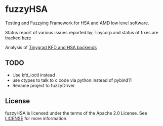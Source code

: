 # fuzzyHSA

Testing and Fuzzying Framework for HSA and AMD low level software. 

Status report of various issues reported by Tinycorp and status of fixes are tracked [here](https://github.com/nod-ai/fuzzyHSA/wiki/Tinygrad-AMD-Linux-Driver-Crash---Hang-tracker-and-updates) 

Analysis of [Tinygrad KFD and HSA backends](https://gist.github.com/fxkamd/ffd02d66a2863e444ec208ea4f3adc48) 

## TODO

* Use kfd_ioctl instead
* use ctypes to talk to c code via python instead of pybind11
* Rename project to fuzzyDriver

## License

fuzzyHSA is licensed under the terms of the Apache 2.0 License.
See [LICENSE](LICENSE) for more information.
